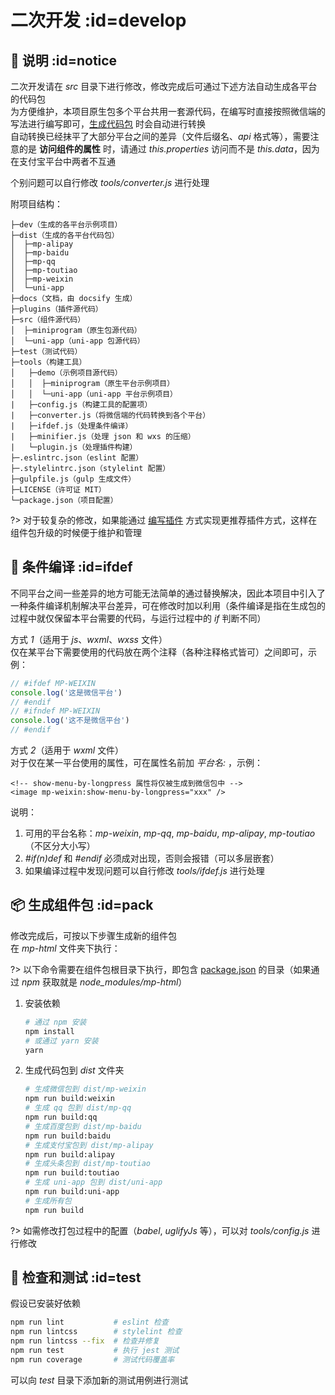 # 二次开发 :id=develop

## 📣 说明 :id=notice
二次开发请在 *src* 目录下进行修改，修改完成后可通过下述方法自动生成各平台的代码包  
为方便维护，本项目原生包多个平台共用一套源代码，在编写时直接按照微信端的写法进行编写即可，[生成代码包](#pack) 时会自动进行转换  
自动转换已经抹平了大部分平台之间的差异（文件后缀名、*api* 格式等），需要注意的是 **访问组件的属性** 时，请通过 *this.properties* 访问而不是 *this.data*，因为在支付宝平台中两者不互通  

个别问题可以自行修改 *tools/converter.js* 进行处理  

附项目结构：  
```
├─dev（生成的各平台示例项目）
├─dist（生成的各平台代码包）
│  ├─mp-alipay
│  ├─mp-baidu
│  ├─mp-qq
│  ├─mp-toutiao
│  ├─mp-weixin
│  └─uni-app
├─docs（文档，由 docsify 生成）
├─plugins（插件源代码）
├─src（组件源代码）
│  ├─miniprogram（原生包源代码）
│  └─uni-app（uni-app 包源代码）
├─test（测试代码）
├─tools（构建工具）
│   ├─demo（示例项目源代码）
│   │  ├─miniprogram（原生平台示例项目）
│   │  └─uni-app（uni-app 平台示例项目）
|   ├─config.js（构建工具的配置项）
|   ├─converter.js（将微信端的代码转换到各个平台）
|   ├─ifdef.js（处理条件编译）
|   ├─minifier.js（处理 json 和 wxs 的压缩）
|   └─plugin.js（处理插件构建）
├─.eslintrc.json（eslint 配置）
├─.stylelintrc.json（stylelint 配置）
├─gulpfile.js（gulp 生成文件）
├─LICENSE（许可证 MIT）
└─package.json（项目配置）
```

?> 对于较复杂的修改，如果能通过 [编写插件](advanced/plugin#develop) 方式实现更推荐插件方式，这样在组件包升级的时候便于维护和管理  

## 🎈 条件编译 :id=ifdef
不同平台之间一些差异的地方可能无法简单的通过替换解决，因此本项目中引入了一种条件编译机制解决平台差异，可在修改时加以利用（条件编译是指在生成包的过程中就仅保留本平台需要的代码，与运行过程中的 *if* 判断不同）  

方式 *1*（适用于 *js*、*wxml*、*wxss* 文件）  
仅在某平台下需要使用的代码放在两个注释（各种注释格式皆可）之间即可，示例：  
```javascript
// #ifdef MP-WEIXIN
console.log('这是微信平台')
// #endif
// #ifndef MP-WEIXIN
console.log('这不是微信平台')
// #endif
```

方式 *2*（适用于 *wxml* 文件）    
对于仅在某一平台使用的属性，可在属性名前加 *平台名:* ，示例：
```wxml
<!-- show-menu-by-longpress 属性将仅被生成到微信包中 -->
<image mp-weixin:show-menu-by-longpress="xxx" />
```

说明：  
1. 可用的平台名称：*mp-weixin*, *mp-qq*, *mp-baidu*, *mp-alipay*, *mp-toutiao*（不区分大小写）  
2. *#if(n)def* 和 *#endif* 必须成对出现，否则会报错（可以多层嵌套）   
3. 如果编译过程中发现问题可以自行修改 *tools/ifdef.js* 进行处理  

## 📦 生成组件包 :id=pack
修改完成后，可按以下步骤生成新的组件包  
在 *mp-html* 文件夹下执行：  

?> 以下命令需要在组件包根目录下执行，即包含 [package.json](https://github.com/jin-yufeng/mp-html/blob/master/package.json) 的目录（如果通过 *npm* 获取就是 *node_modules/mp-html*）

1. 安装依赖  
   ```bash
   # 通过 npm 安装
   npm install
   # 或通过 yarn 安装
   yarn
   ```
2. 生成代码包到 *dist* 文件夹  
   ```bash
   # 生成微信包到 dist/mp-weixin
   npm run build:weixin
   # 生成 qq 包到 dist/mp-qq
   npm run build:qq
   # 生成百度包到 dist/mp-baidu
   npm run build:baidu
   # 生成支付宝包到 dist/mp-alipay
   npm run build:alipay
   # 生成头条包到 dist/mp-toutiao
   npm run build:toutiao
   # 生成 uni-app 包到 dist/uni-app
   npm run build:uni-app
   # 生成所有包
   npm run build
   ```

?> 如需修改打包过程中的配置（*babel*, *uglifyJs* 等），可以对 *tools/config.js* 进行修改  

## 🔦 检查和测试 :id=test
假设已安装好依赖  

```bash
npm run lint           # eslint 检查
npm run lintcss        # stylelint 检查
npm run lintcss --fix  # 检查并修复
npm run test           # 执行 jest 测试
npm run coverage       # 测试代码覆盖率
```

可以向 *test* 目录下添加新的测试用例进行测试  
